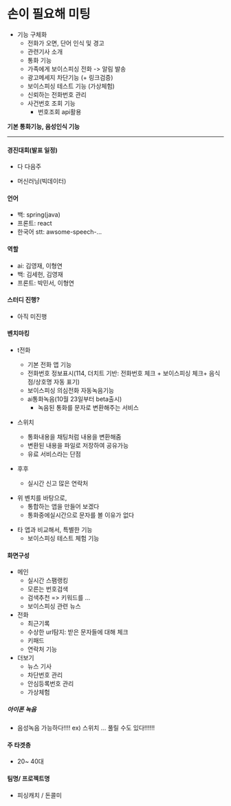 # 손이 필요해 미팅

* 기능 구체화 
	* 전화가 오면, 단어 인식 및 경고
	* 관련기사 소개
	* 통화 기능
	* 가족에게 보이스피싱 전화 -> 알림 발송
	* 광고메세지 차단기능 (+ 링크검증)
	* 보이스피싱 테스트 기능 (가상체험)
	* 신뢰하는 전화번호 관리
	* 사건번호 조회 기능
		* 번호조회 api활용

**기본 통화기능, 음성인식 기능**

----------
#### 경진대회(발표 일정)
- 다 다음주
* 머신러닝(빅데이터)

#### 언어
- 백: spring(java)
- 프론트: react
- 한국어 stt:  awsome-speech-...

#### 역할
- ai: 김영재, 이형연
- 백: 김세헌, 김영재
- 프론트: 박민서, 이형연
#### 스터디 진행?
- 아직 미진행 

#### 벤치마킹
- t전화
	- 기본 전화 앱 기능
	- 전화번호 정보표시(114, 더치트 기반: 전화번호 체크 + 보이스피싱 체크+ 음식점/상호명 자동 표기)
	- 보이스피싱 의심전화 자동녹음기능
	- ai통화녹음(10월 23일부터 beta출시)
		- 녹음된 통화를 문자로 변환해주는 서비스

- 스위치
	- 통화내용을 채팅처럼 내용을 변환해줌
	- 변환된 내용을 파일로 저장하여 공유가능
	- 유료 서비스라는 단점

- 후후
	- 실시간 신고 많은 연락처

* 위 벤치를 바탕으로,
	* 통합하는 앱을 만들어 보겠다
	* 통화중에실시간으로 문자를 볼 이유가 없다

+ 타 앱과 비교해서, 특별한 기능
	-  보이스피싱 테스트 체험 기능

#### 화면구성
- 메인
	- 실시간 스팸랭킹
	- 모른는 번호검색
	- 검색추천 => 키워드를 ...
	- 보이스피싱 관련 뉴스
- 전화
	- 최근기록
	- 수상한 url탐지: 받은 문자들에 대해 체크
	- 키패드
	- 연락처 기능
- 더보기
	- 뉴스 기사
	- 차단번호 관리
	- 안심등록번호 관리
	- 가상체험

##### 아이폰 녹음
- 음성녹음 가능하다!!!! ex) 스위치 ... 풀릴 수도 있다!!!!!!

#### 주 타겟층
- 20~ 40대 

#### 팀명/ 프로젝트명
* 피싱캐치 / 돈콜미





